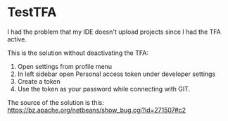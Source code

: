 # TestTFA

I had the problem that my IDE doesn't upload projects since I had the TFA active.

This is the solution without deactivating the TFA:

1. Open settings from profile menu
2. In left sidebar open Personal access token under developer settings
3. Create a token
4. Use the token as your password while connecting with GIT.

The source of the solution is this:
https://bz.apache.org/netbeans/show_bug.cgi?id=271507#c2
